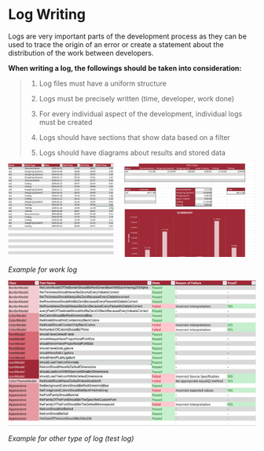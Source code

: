 # Log Writing

Logs are very important parts of the development process as they can be used to trace the origin of an error or create a statement about the distribution of the work between developers.

**When writing a log, the followings should be taken into consideration:**

> 1. Log files must have a uniform structure
> 
> 2. Logs must be precisely written (time, developer, work done)
> 
> 3. For every individual aspect of the development, individual logs must be created
> 
> 4. Logs should have sections that show data based on a filter
> 
> 5. Logs should have diagrams about results and stored data

![](imgs\worklog.png)

*Example for work log*

![](imgs\testlog.png)

*Example for other type of log (test log)*
